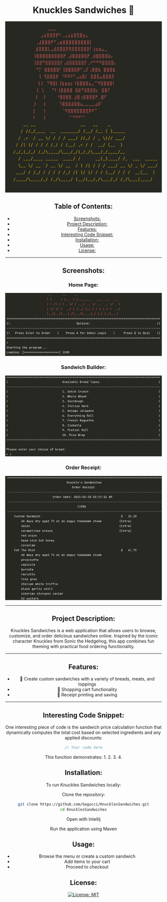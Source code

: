 <h1 align="center">Knuckles Sandwiches 🥪</h1>

<div align="center">
  <img src="./images/logo.png">
</div>


<div align="center">
  
## Table of Contents:
 * [Screenshots:](#screenshots)
 * [Project Description:](#project-description)
 * [Features:](#features)
 * [Interesting Code Snippet:](#interesting-code-snippet)
 * [Installation:](#installation)
 * [Usage:](#usage)
 * [License:](#license) 
</div>




---

<div align="center">
  
## Screenshots:

<div align="center">
  
### Home Page:
<img src="./images/welcome.png">

### Sandwich Builder:
<img src="./images/breads.png">

### Order Receipt:
<img src="./images/receipt.png">

</div>


---

## Project Description:

Knuckles Sandwiches is a web application that allows users to browse, customize, and order delicious sandwiches online. Inspired by the iconic character Knuckles from Sonic the Hedgehog, this app combines fun theming with practical food ordering functionality.





---

## Features:

- 🍞 Create custom sandwiches with a variety of breads, meats, and toppings
- 🛒 Shopping cart functionality
- 🧾 Receipt printing and saving

---




## Interesting Code Snippet:

One interesting piece of code is the sandwich price calculation function that dynamically computes the total cost based on selected ingredients and any applied discounts:

```java
// Your code here
```
This function demonstrates:
1. 
2.
3. 
4.


## Installation:

To run Knuckles Sandwiches locally:

 Clone the repository:
```bash
git clone https://github.com/Gagucci/KnucklesSandwiches.git
cd KnucklesSandwiches
```

 Open with Intellij

 Run the application using Maven


## Usage:

- Browse the menu or create a custom sandwich
- Add items to your cart
- Proceed to checkout


## License:

<div align="center">

[![License: MIT](https://img.shields.io/badge/License-MIT-yellow.svg)](https://opensource.org/licenses/MIT)

</div>
